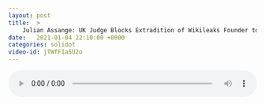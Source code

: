 ```yaml
---
layout: post
title:  >
    Julian Assange: UK Judge Blocks Extradition of Wikileaks Founder to US
date:   2021-01-04 22:10:00 +0000
categories: solidot
video-id: jTWfFIa5U2o
---
```


<audio src="/assets/9e972b60212f7d06e0334ccc3c1fc5fb.mp3" style="width: 100%;" controls></audio>

